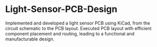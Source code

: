 # Light-Sensor-PCB-Design
Implemented and developed a light sensor PCB using KiCad, from the circuit schematic to the PCB layout. Executed PCB layout with efficient component placement and routing, leading to a functional and manufacturable design.
